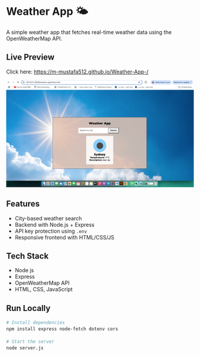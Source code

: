 # Weather App 🌤️

A simple weather app that fetches real-time weather data using the OpenWeatherMap API.

## Live Preview
Click here: https://m-mustafa512.github.io/Weather-App-/

![Weather App Screenshot](images/screenshot.png)


## Features
- City-based weather search
- Backend with Node.js + Express
- API key protection using `.env`
- Responsive frontend with HTML/CSS/JS

## Tech Stack
- Node js
- Express
- OpenWeatherMap API
- HTML, CSS, JavaScript


## Run Locally

```bash
# Install dependencies
npm install express node-fetch dotenv cors

# Start the server
node server.js
